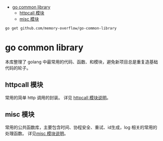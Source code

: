 - [go common library](#go-common-library)
  - [httpcall 模块](#httpcall-模块)
  - [misc 模块](#misc-模块)

```
go get github.com/memory-overflow/go-common-library
```
# go common library
本库整理了 golang 中最常用的代码、函数、和模块，避免新项目总是重复造基础代码的轮子。

## httpcall 模块
常用的简单 http 调用的封装。
详见 [httpcall 模块说明](https://github.com/memory-overflow/go-common-library/blob/main/httpcall/readme.md)。

## misc 模块
常用的公共函数库，主要包含时间、协程安全、重试、id生成，log 相关的常用的处理函数。
详见[misc 模块说明](https://github.com/memory-overflow/go-common-library/blob/main/misc/readme.md)。
